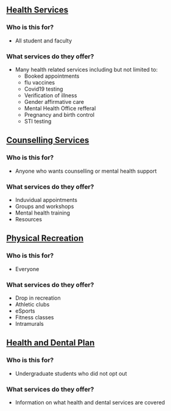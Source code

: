 ## [Health Services](https://uwaterloo.ca/campus-wellness/health-services)
### **Who is this for?**
- All student and faculty 
### **What services do they offer?**
- Many health related services including but not limited to: 
    - Booked appointments 
    - flu vaccines
    - Covid19 testing 
    - Verification of illness
    - Gender affirmative care
    - Mental Health Office refferal 
    - Pregnancy and birth control  
    - STI testing 
   

## [Counselling Services](https://uwaterloo.ca/campus-wellness/counselling-services)
### **Who is this for?**
- Anyone who wants counselling or mental health support 
### **What services do they offer?**
- Induvidual appointments 
- Groups and workshops
- Mental health training 
- Resources

## [Physical Recreation](https://athletics.uwaterloo.ca/)
### **Who is this for?**
- Everyone
### **What services do they offer?**
- Drop in recreation 
- Athletic clubs 
- eSports 
- Fitness classes 
- Intramurals 

## [Health and Dental Plan](https://wusa.ca/services/health-and-dental-plan)
### **Who is this for?**
- Undergraduate students who did not opt out 
### **What services do they offer?**
- Information on what health and dental services are covered 
